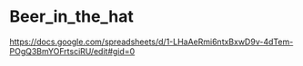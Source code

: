 # Beer_in_the_hat
https://docs.google.com/spreadsheets/d/1-LHaAeRmi6ntxBxwD9v-4dTem-POgQ3BmYOFrtsciRU/edit#gid=0
